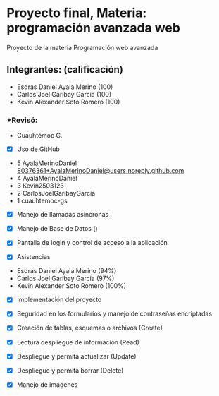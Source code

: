 # Proyecto final, Materia: programación avanzada web
Proyecto de la materia Programación web avanzada 

## Integrantes: (calificación)

- Esdras Daniel Ayala Merino  (100)
- Carlos Joel Garibay Garcia  (100) 
- Kevin Alexander Soto Romero (100)

### *Revisó:
- Cuauhtémoc G.
- [x] Uso de GitHub 
 - 5  AyalaMerinoDaniel <80376361+AyalaMerinoDaniel@users.noreply.github.com>
 - 4  AyalaMerinoDaniel 
 - 3  Kevin2503123 
 - 2  CarlosJoelGaribayGarcia 
 - 1  cuauhtemoc-gs 


- [x] Manejo de llamadas asíncronas
 

- [x] Manejo de Base de Datos ()
 

- [x] Pantalla de login y control de acceso a la aplicación


- [x] Asistencias
 - Esdras Daniel Ayala Merino (94%)
 - Carlos Joel Garibay Garcia (97%)
 - Kevin Alexander Soto Romero (100%)


- [x] Implementación del proyecto
 

- [x] Seguridad en los formularios y manejo de contraseñas encriptadas

- [x] Creación de tablas, esquemas o archivos (Create)


- [x] Lectura  despliegue de información (Read)


- [x] Despliegue y permita actualizar (Update)


- [x] Despliegue  y permita borrar (Delete)


- [x] Manejo de imágenes 





